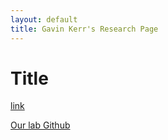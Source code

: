 ```yaml
---
layout: default
title: Gavin Kerr's Research Page
---
```


# Title


[link](research.md)

[Our lab Github](https://github.com/kreplak-research-group)
